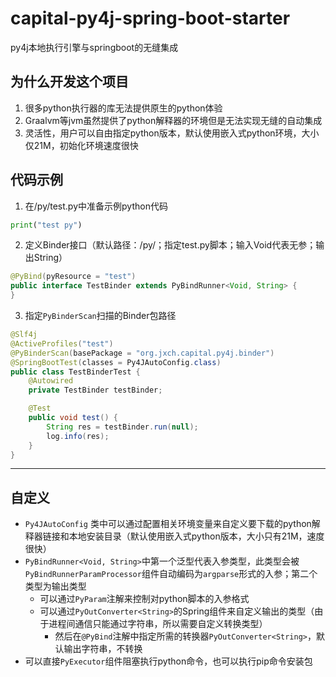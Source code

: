 # capital-py4j-spring-boot-starter
py4j本地执行引擎与springboot的无缝集成

## 为什么开发这个项目
1. 很多python执行器的库无法提供原生的python体验
2. Graalvm等jvm虽然提供了python解释器的环境但是无法实现无缝的自动集成
3. 灵活性，用户可以自由指定python版本，默认使用嵌入式python环境，大小仅21M，初始化环境速度很快

## 代码示例
1. 在/py/test.py中准备示例python代码
```python
print("test py")
```
2. 定义Binder接口（默认路径：/py/；指定test.py脚本；输入Void代表无参；输出String）
```java
@PyBind(pyResource = "test")
public interface TestBinder extends PyBindRunner<Void, String> {
}
```
3. 指定`PyBinderScan`扫描的Binder包路径
```java
@Slf4j
@ActiveProfiles("test")
@PyBinderScan(basePackage = "org.jxch.capital.py4j.binder")
@SpringBootTest(classes = Py4JAutoConfig.class)
public class TestBinderTest {
    @Autowired
    private TestBinder testBinder;

    @Test
    public void test() {
        String res = testBinder.run(null);
        log.info(res);
    }
}
```

---
## 自定义
* `Py4JAutoConfig` 类中可以通过配置相关环境变量来自定义要下载的python解释器链接和本地安装目录（默认使用嵌入式python版本，大小只有21M，速度很快）
* `PyBindRunner<Void, String>`中第一个泛型代表入参类型，此类型会被`PyBindRunnerParamProcessor`组件自动编码为`argparse`形式的入参；第二个类型为输出类型
  * 可以通过`PyParam`注解来控制对python脚本的入参格式
  * 可以通过`PyOutConverter<String>`的Spring组件来自定义输出的类型（由于进程间通信只能通过字符串，所以需要自定义转换类型）
    * 然后在`@PyBind`注解中指定所需的转换器`PyOutConverter<String>`，默认输出字符串，不转换
* 可以直接`PyExecutor`组件阻塞执行python命令，也可以执行pip命令安装包

